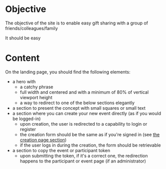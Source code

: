 # Objective

The objective of the site is to enable easy gift sharing with a group of friends/colleagues/family

It should be easy

# Content

On the landing page, you should find the following elements:
- a hero with
  - a catchy phrase
  - full width and centered and with a minimum of 80% of vertical viewport height
  - a way to redirect to one of the below sections elegantly
- a section to present the concept with small squares or small text
- a section where you can create your new event directly (as if you would be logged-in)
  - upon creation, the user is redirected to a capability to login or register
  - the creation form should be the same as if you're signed in (see [the creation page section](./event_creation_page.md))
  - if the user logs in during the creation, the form should be retrievable
- a section to copy the event or participant token
  - upon submitting the token, if it's a correct one, the redirection happens to the participant or event page (if an administrator)



